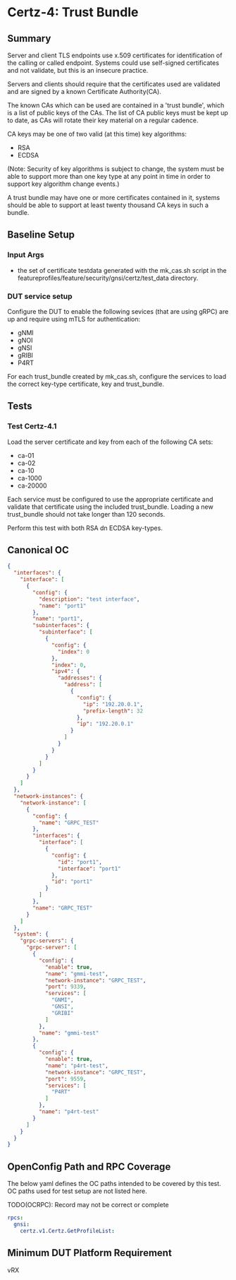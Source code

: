 # Certz-4: Trust Bundle

## Summary

Server and client TLS endpoints use x.509 certificates for
identification of the calling or called endpoint. Systems
could use self-signed certificates and not validate, but
this is an insecure practice.

Servers and clients should require that the certificates
used are validated and are signed by a known Certificate
Authority(CA).

The known CAs which can be used are contained in a
'trust bundle', which is a list of public keys of the CAs.
The list of CA public keys must be kept up to date, as
CAs will rotate their key material on a regular cadence.

CA keys may be one of two valid (at this time) key algorithms:

   * RSA
   * ECDSA

(Note: Security of key algorithms is subject to change, the
system must be able to support more than one key type at any
point in time in order to support key algorithm change events.)

A trust bundle may have one or more certificates contained in
it, systems should be able to support at least twenty thousand
CA keys in such a bundle.


## Baseline Setup

### Input Args

  * the set of certificate testdata generated with the mk_cas.sh
    script in the featureprofiles/feature/security/gnsi/certz/test_data
    directory.

### DUT service setup

Configure the DUT to enable the following sevices (that are using gRPC) are
up and require using mTLS for authentication:

  * gNMI
  * gNOI
  * gNSI
  * gRIBI
  * P4RT

For each trust_bundle created by mk_cas.sh, configure the
services to load the correct key-type certificate, key and
trust_bundle.

## Tests

### Test Certz-4.1

Load the server certificate and key from each of the following CA sets:
   * ca-01
   * ca-02
   * ca-10
   * ca-1000
   * ca-20000

Each service must be configured to use the appropriate certificate and validate
that certificate using the included trust_bundle. Loading a new trust_bundle
should not take longer than 120 seconds.

Perform this test with both RSA dn ECDSA key-types.

## Canonical OC
```json
{
  "interfaces": {
    "interface": [
      {
        "config": {
          "description": "test interface",
          "name": "port1"
        },
        "name": "port1",
        "subinterfaces": {
          "subinterface": [
            {
              "config": {
                "index": 0
              },
              "index": 0,
              "ipv4": {
                "addresses": {
                  "address": [
                    {
                      "config": {
                        "ip": "192.20.0.1",
                        "prefix-length": 32
                      },
                      "ip": "192.20.0.1"
                    }
                  ]
                }
              }
            }
          ]
        }
      }
    ]
  },
  "network-instances": {
    "network-instance": [
      {
        "config": {
          "name": "GRPC_TEST"
        },
        "interfaces": {
          "interface": [
            {
              "config": {
                "id": "port1",
                "interface": "port1"
              },
              "id": "port1"
            }
          ]
        },
        "name": "GRPC_TEST"
      }
    ]
  },
  "system": {
    "grpc-servers": {
      "grpc-server": [
        {
          "config": {
            "enable": true,
            "name": "gmmi-test",
            "network-instance": "GRPC_TEST",
            "port": 9339,
            "services": [
              "GNMI",
              "GNSI",
              "GRIBI"
            ]
          },
          "name": "gmmi-test"
        },
        {
          "config": {
            "enable": true,
            "name": "p4rt-test",
            "network-instance": "GRPC_TEST",
            "port": 9559,
            "services": [
              "P4RT"
            ]
          },
          "name": "p4rt-test"
        }
      ]
    }
  }
}
```
## OpenConfig Path and RPC Coverage

The below yaml defines the OC paths intended to be covered by this test.  OC paths used for test setup are not listed here.

TODO(OCRPC): Record may not be correct or complete

```yaml
rpcs:
  gnsi:
    certz.v1.Certz.GetProfileList:
```


## Minimum DUT Platform Requirement

vRX
